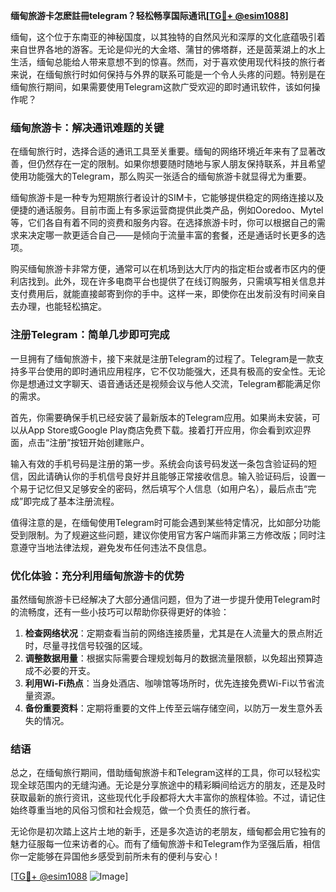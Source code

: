 **缅甸旅游卡怎麽註冊telegram？轻松畅享国际通讯[[TG💪+ @esim1088](https://t.me/s/esim1088)]**

缅甸，这个位于东南亚的神秘国度，以其独特的自然风光和深厚的文化底蕴吸引着来自世界各地的游客。无论是仰光的大金塔、蒲甘的佛塔群，还是茵莱湖上的水上生活，缅甸总能给人带来意想不到的惊喜。然而，对于喜欢使用现代科技的旅行者来说，在缅甸旅行时如何保持与外界的联系可能是一个令人头疼的问题。特别是在缅甸旅行期间，如果需要使用Telegram这款广受欢迎的即时通讯软件，该如何操作呢？

### **缅甸旅游卡：解决通讯难题的关键**

在缅甸旅行时，选择合适的通讯工具至关重要。缅甸的网络环境近年来有了显著改善，但仍然存在一定的限制。如果你想要随时随地与家人朋友保持联系，并且希望使用功能强大的Telegram，那么购买一张适合的缅甸旅游卡就显得尤为重要。

缅甸旅游卡是一种专为短期旅行者设计的SIM卡，它能够提供稳定的网络连接以及便捷的通话服务。目前市面上有多家运营商提供此类产品，例如Ooredoo、Mytel等，它们各自有着不同的资费和服务内容。在选择旅游卡时，你可以根据自己的需求来决定哪一款更适合自己——是倾向于流量丰富的套餐，还是通话时长更多的选项。

购买缅甸旅游卡非常方便，通常可以在机场到达大厅内的指定柜台或者市区内的便利店找到。此外，现在许多电商平台也提供了在线订购服务，只需填写相关信息并支付费用后，就能直接邮寄到你的手中。这样一来，即使你在出发前没有时间亲自去办理，也能轻松搞定。

### **注册Telegram：简单几步即可完成**

一旦拥有了缅甸旅游卡，接下来就是注册Telegram的过程了。Telegram是一款支持多平台使用的即时通讯应用程序，它不仅功能强大，还具有极高的安全性。无论你是想通过文字聊天、语音通话还是视频会议与他人交流，Telegram都能满足你的需求。

首先，你需要确保手机已经安装了最新版本的Telegram应用。如果尚未安装，可以从App Store或Google Play商店免费下载。接着打开应用，你会看到欢迎界面，点击“注册”按钮开始创建账户。

输入有效的手机号码是注册的第一步。系统会向该号码发送一条包含验证码的短信，因此请确认你的手机信号良好并且能够正常接收信息。输入验证码后，设置一个易于记忆但又足够安全的密码，然后填写个人信息（如用户名），最后点击“完成”即完成了基本注册流程。

值得注意的是，在缅甸使用Telegram时可能会遇到某些特定情况，比如部分功能受到限制。为了规避这些问题，建议你使用官方客户端而非第三方修改版；同时注意遵守当地法律法规，避免发布任何违法不良信息。

### **优化体验：充分利用缅甸旅游卡的优势**

虽然缅甸旅游卡已经解决了大部分通信问题，但为了进一步提升使用Telegram时的流畅度，还有一些小技巧可以帮助你获得更好的体验：

1. **检查网络状况**：定期查看当前的网络连接质量，尤其是在人流量大的景点附近时，尽量寻找信号较强的区域。
2. **调整数据用量**：根据实际需要合理规划每月的数据流量限额，以免超出预算造成不必要的开支。
3. **利用Wi-Fi热点**：当身处酒店、咖啡馆等场所时，优先连接免费Wi-Fi以节省流量资源。
4. **备份重要资料**：定期将重要的文件上传至云端存储空间，以防万一发生意外丢失的情况。

### **结语**

总之，在缅甸旅行期间，借助缅甸旅游卡和Telegram这样的工具，你可以轻松实现全球范围内的无缝沟通。无论是分享旅途中的精彩瞬间给远方的朋友，还是及时获取最新的旅行资讯，这些现代化手段都将大大丰富你的旅程体验。不过，请记住始终尊重当地的风俗习惯和社会规范，做一个负责任的旅行者。

无论你是初次踏上这片土地的新手，还是多次造访的老朋友，缅甸都会用它独有的魅力征服每一位来访者的心。而有了缅甸旅游卡和Telegram作为坚强后盾，相信你一定能够在异国他乡感受到前所未有的便利与安心！

[[TG💪+ @esim1088](https://t.me/s/esim1088) ![Image](https://i.postimg.cc/4NQfJmqS/Snipaste-2025-05-13-00-14-12.png)]